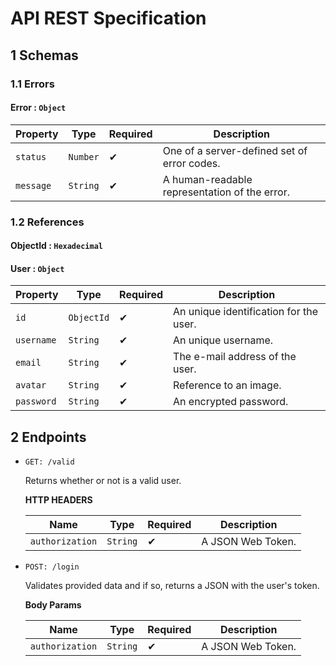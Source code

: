 # API REST Specification

## 1 Schemas

### 1.1 Errors

#### Error : `Object`

| Property  | Type     | Required | Description                                   |
| --------- | -------- | -------- | --------------------------------------------- |
| `status`  | `Number` | ✔        | One of a server-defined set of error codes.   |
| `message` | `String` | ✔        | A human-readable representation of the error. |

### 1.2 References

#### ObjectId : `Hexadecimal`

#### User : `Object`

| Property   | Type       | Required | Description                            |
| ---------- | ---------- | -------- | -------------------------------------- |
| `id`       | `ObjectId` | ✔        | An unique identification for the user. |
| `username` | `String`   | ✔        | An unique username.                    |
| `email`    | `String`   | ✔        | The e-mail address of the user.        |
| `avatar`   | `String`   | ✔        | Reference to an image.                 |
| `password` | `String`   | ✔        | An encrypted password.                 |

## 2 Endpoints

- `GET: /valid`

  Returns whether or not is a valid user.

  **HTTP HEADERS**

  | Name            | Type     | Required | Description       |
  | --------------- | -------- | -------- | ----------------- |
  | `authorization` | `String` | ✔        | A JSON Web Token. |

- `POST: /login`

  Validates provided data and if so, returns a JSON with the user's token.

  **Body Params**

  | Name            | Type     | Required | Description       |
  | --------------- | -------- | -------- | ----------------- |
  | `authorization` | `String` | ✔        | A JSON Web Token. |
